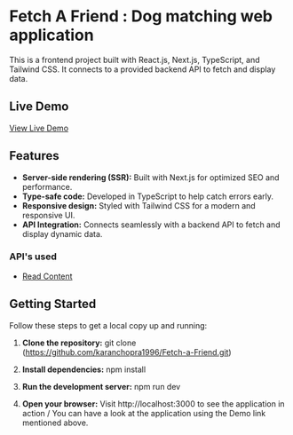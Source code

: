 
# Fetch A Friend : Dog matching web application

This is a frontend project built with React.js, Next.js, TypeScript, and Tailwind CSS. It connects to a provided backend API to fetch and display data. 

## Live Demo

[View Live Demo](https://fetch-a-friend-one.vercel.app/)

## Features

- **Server-side rendering (SSR):** Built with Next.js for optimized SEO and performance.
- **Type-safe code:** Developed in TypeScript to help catch errors early.
- **Responsive design:** Styled with Tailwind CSS for a modern and responsive UI.
- **API Integration:** Connects seamlessly with a backend API to fetch and display dynamic data.


### API's used
- [Read Content](https://github.com/karanchopra1996/Fetch-a-Friend/blob/master/Fetch_Dogs_API_Documentation.pdf)

## Getting Started

Follow these steps to get a local copy up and running:

1. **Clone the repository:**
   git clone (https://github.com/karanchopra1996/Fetch-a-Friend.git)
   
2. **Install dependencies:**
   npm install

3. **Run the development server:**
   npm run dev
4. **Open your browser:**
   Visit http://localhost:3000 to see the application in action / You can have a look at the application using the Demo link mentioned above.
